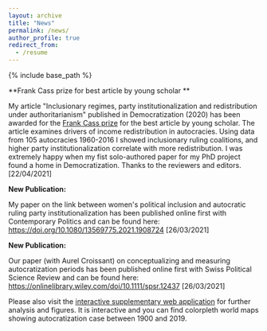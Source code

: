 ```yaml
---
layout: archive
title: "News"
permalink: /news/
author_profile: true
redirect_from:
  - /resume
---
```


{% include base_path %}

**Frank Cass prize for best article by young scholar **

My article "Inclusionary regimes, party institutionalization and redistribution under authoritarianism" published in Democratization (2020) has been awarded for the <a href="https://think.taylorandfrancis.com/journal-prize-democratization-frank-cass-prize/?utm_source=TFO&utm_medium=cms&utm_campaign=JOB08218" target="_blank" rel="noopener noreferrer">Frank Cass prize</a> for the best article by young scholar. The article examines drivers of income redistribution in autocracies. Using data from 105 autocracies 1960-2016 I showed inclusionary ruling coalitions, and higher party institutionalization correlate with more redistribution. I was extremely happy when my fist solo-authored paper for my PhD project found a home in Democratization. Thanks to the reviewers and editors. [22/04/2021]

**New Publication:**


My paper on the link between women's political inclusion and autocratic ruling party institutionalization has been published online first with Contemporary Politics and can be found here:  <a href="https://doi.org/10.1080/13569775.2021.1908724" target="_blank" rel="noopener noreferrer">https://doi.org/10.1080/13569775.2021.1908724</a> 
[26/03/2021]

**New Publication:**

Our paper (with Aurel Croissant) on conceptualizing and measuring autocratization periods has been published online first with Swiss Political Science Review and can be found here:  <a href="https://onlinelibrary.wiley.com/doi/10.1111/spsr.12437" target="_blank" rel="noopener noreferrer">https://onlinelibrary.wiley.com/doi/10.1111/spsr.12437</a> [26/03/2021] 

Please also visit the <a href="https://larspelke.shinyapps.io/AutocratiaztionMeasures/" target="_blank" rel="noopener noreferrer">interactive supplementary web application</a> for further analysis and figures. It is interactive and you can find colorpleth world maps showing autocratization case between 1900 and 2019.  




